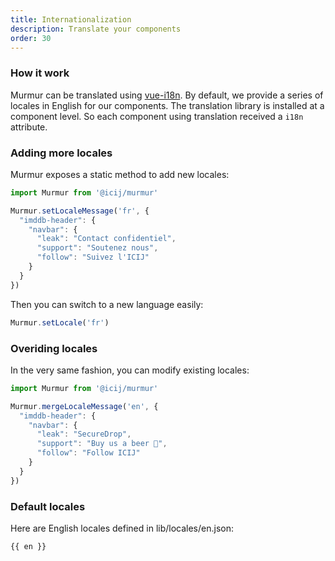 ```yaml
---
title: Internationalization
description: Translate your components
order: 30
---
```


### How it work

Murmur can be translated using [vue-i18n](https://github.com/kazupon/vue-i18n).
By default, we provide a series of locales in English for our components. The
translation library is installed at a component level. So each component using
translation received a `i18n` attribute.

### Adding more locales

Murmur exposes a static method to add new locales:

```js
import Murmur from '@icij/murmur'

Murmur.setLocaleMessage('fr', {
  "imddb-header": {
    "navbar": {
      "leak": "Contact confidentiel",
      "support": "Soutenez nous",
      "follow": "Suivez l'ICIJ"
    }
  }
})
```

Then you can switch to a new language easily:

```js
Murmur.setLocale('fr')
```

### Overiding locales

In the very same fashion, you can modify existing locales:

```js
import Murmur from '@icij/murmur'

Murmur.mergeLocaleMessage('en', {
  "imddb-header": {
    "navbar": {
      "leak": "SecureDrop",
      "support": "Buy us a beer 🍺",
      "follow": "Follow ICIJ"
    }
  }
})
```

### Default locales

Here are English locales defined in <repository-link path="lib/locales/en.json">lib/locales/en.json</repository-link>:

```
{{ en }}
```

<script>
  import en from '@/locales/en.json'

  export default {
    data () {
      return {
        en
      }
    }
  }
</script>
